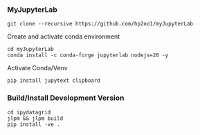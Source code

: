 ### MyJupyterLab
```
git clone --recursive https://github.com/hp2oo1/myJupyterLab
```

Create and activate conda environment

```
cd myJupyterLab
conda install -c conda-forge jupyterlab nodejs=20 -y
```

Activate Conda/Venv

```
pip install jupytext clipboard
```

### Build/Install Development Version
```
cd ipydatagrid
jlpm && jlpm build
pip install -ve .
```

